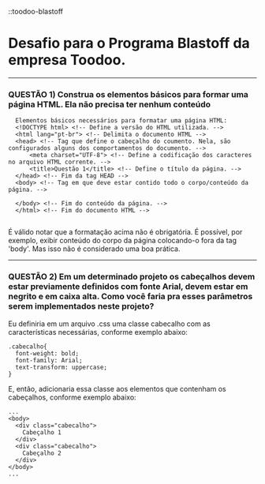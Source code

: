 ::toodoo-blastoff
# Desafio para o Programa Blastoff da empresa Toodoo. 

<hr>

### QUESTÃO 1) Construa os elementos básicos para formar uma página HTML. Ela não precisa ter nenhum conteúdo

```
  Elementos básicos necessários para formatar uma página HTML:
  <!DOCTYPE html> <!-- Define a versão do HTML utilizada. -->
  <html lang="pt-br"> <!-- Delimita o documento HTML -->
  <head> <!-- Tag que define o cabeçalho do coumento. Nela, são configurados alguns dos comportamentos do documento. -->
      <meta charset="UTF-8"> <!-- Define a codificação dos caracteres no arquivo HTML corrente. -->
      <title>Questão 1</title> <!-- Define o título da página. -->
  </head> <!-- Fim da tag HEAD -->
  <body> <!-- Tag em que deve estar contido todo o corpo/conteúdo da página. -->

  </body> <!-- Fim do conteúdo da página. -->
  </html> <!-- Fim do documento HTML -->
  
```
É válido notar que a formatação acima não é obrigatória. É possível, por exemplo, exibir conteúdo do corpo da página colocando-o fora da tag 'body'. Mas isso não é considerado uma boa prática.

<hr>

### QUESTÃO 2) Em um determinado projeto os cabeçalhos devem estar previamente definidos com fonte Arial, devem estar em negrito e em caixa alta. Como você faria pra esses parâmetros serem implementados neste projeto? 

Eu definiria em um arquivo .css uma classe cabecalho com as características necessárias, conforme exemplo abaixo:

```
.cabecalho{
  font-weight: bold;
  font-family: Arial;
  text-transform: uppercase;
}  
```

E, então, adicionaria essa classe aos elementos que contenham os cabeçalhos, conforme exemplo abaixo:
```
...
<body>
  <div class="cabecalho">
    Cabeçalho 1
  </div>
  <div class="cabecalho">
    Cabeçalho 2
  </div>
</body>
...
```
